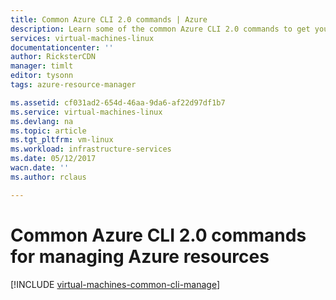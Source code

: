 ```yaml
---
title: Common Azure CLI 2.0 commands | Azure
description: Learn some of the common Azure CLI 2.0 commands to get you started managing your VMs in Azure Resource Manager mode
services: virtual-machines-linux
documentationcenter: ''
author: RicksterCDN
manager: timlt
editor: tysonn
tags: azure-resource-manager

ms.assetid: cf031ad2-654d-46aa-9da6-af22d97df1b7
ms.service: virtual-machines-linux
ms.devlang: na
ms.topic: article
ms.tgt_pltfrm: vm-linux
ms.workload: infrastructure-services
ms.date: 05/12/2017
wacn.date: ''
ms.author: rclaus

---
```

# Common Azure CLI 2.0 commands for managing Azure resources
[!INCLUDE [virtual-machines-common-cli-manage](../../../includes/virtual-machines-common-cli-manage.md)]
